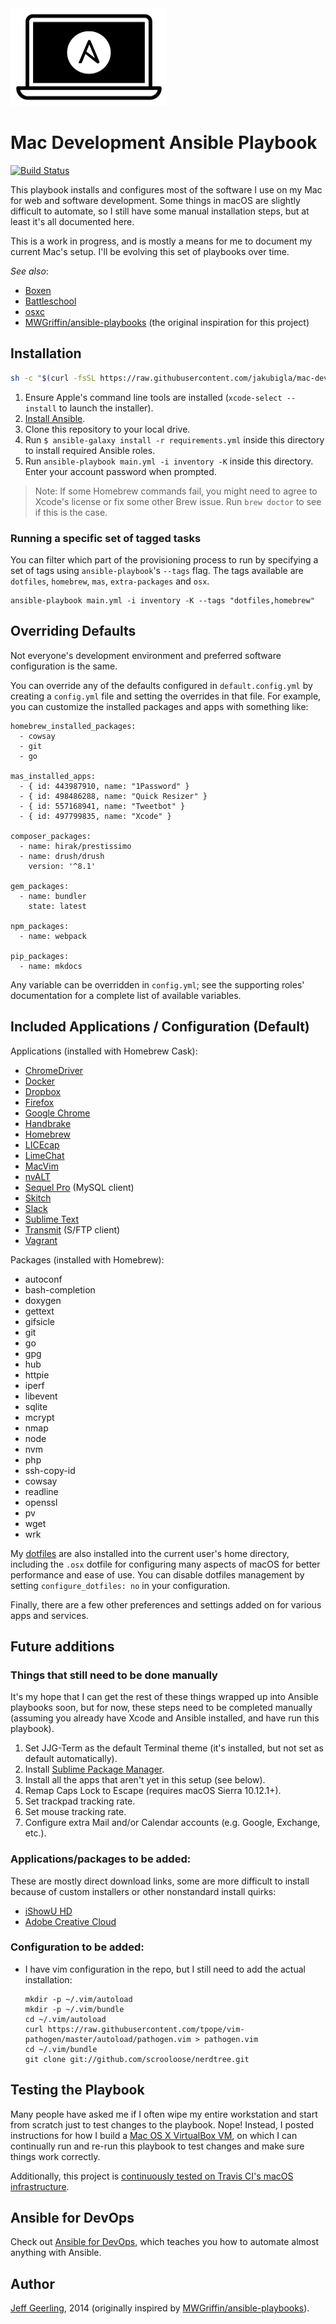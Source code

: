 <img src="https://raw.githubusercontent.com/geerlingguy/mac-dev-playbook/master/files/Mac-Dev-Playbook-Logo.png" width="250" height="156" alt="Mac Dev Playbook Logo" />

# Mac Development Ansible Playbook

[![Build Status](https://travis-ci.org/geerlingguy/mac-dev-playbook.svg?branch=master)](https://travis-ci.org/geerlingguy/mac-dev-playbook)

This playbook installs and configures most of the software I use on my Mac for web and software development. Some things in macOS are slightly difficult to automate, so I still have some manual installation steps, but at least it's all documented here.

This is a work in progress, and is mostly a means for me to document my current Mac's setup. I'll be evolving this set of playbooks over time.

*See also*:

  - [Boxen](https://github.com/boxen)
  - [Battleschool](http://spencer.gibb.us/blog/2014/02/03/introducing-battleschool)
  - [osxc](https://github.com/osxc)
  - [MWGriffin/ansible-playbooks](https://github.com/MWGriffin/ansible-playbooks) (the original inspiration for this project)

## Installation

```bash
sh -c "$(curl -fsSL https://raw.githubusercontent.com/jakubigla/mac-dev-playbook/zuhlke-laptop/tools/install.sh)"
```

  1. Ensure Apple's command line tools are installed (`xcode-select --install` to launch the installer).
  2. [Install Ansible](http://docs.ansible.com/intro_installation.html).
  3. Clone this repository to your local drive.
  4. Run `$ ansible-galaxy install -r requirements.yml` inside this directory to install required Ansible roles.
  5. Run `ansible-playbook main.yml -i inventory -K` inside this directory. Enter your account password when prompted.

> Note: If some Homebrew commands fail, you might need to agree to Xcode's license or fix some other Brew issue. Run `brew doctor` to see if this is the case.

### Running a specific set of tagged tasks

You can filter which part of the provisioning process to run by specifying a set of tags using `ansible-playbook`'s `--tags` flag. The tags available are `dotfiles`, `homebrew`, `mas`, `extra-packages` and `osx`.

    ansible-playbook main.yml -i inventory -K --tags "dotfiles,homebrew"

## Overriding Defaults

Not everyone's development environment and preferred software configuration is the same.

You can override any of the defaults configured in `default.config.yml` by creating a `config.yml` file and setting the overrides in that file. For example, you can customize the installed packages and apps with something like:

    homebrew_installed_packages:
      - cowsay
      - git
      - go
    
    mas_installed_apps:
      - { id: 443987910, name: "1Password" }
      - { id: 498486288, name: "Quick Resizer" }
      - { id: 557168941, name: "Tweetbot" }
      - { id: 497799835, name: "Xcode" }
    
    composer_packages:
      - name: hirak/prestissimo
      - name: drush/drush
        version: '^8.1'
    
    gem_packages:
      - name: bundler
        state: latest
    
    npm_packages:
      - name: webpack
    
    pip_packages:
      - name: mkdocs

Any variable can be overridden in `config.yml`; see the supporting roles' documentation for a complete list of available variables.

## Included Applications / Configuration (Default)

Applications (installed with Homebrew Cask):

  - [ChromeDriver](https://sites.google.com/a/chromium.org/chromedriver/)
  - [Docker](https://www.docker.com/)
  - [Dropbox](https://www.dropbox.com/)
  - [Firefox](https://www.mozilla.org/en-US/firefox/new/)
  - [Google Chrome](https://www.google.com/chrome/)
  - [Handbrake](https://handbrake.fr/)
  - [Homebrew](http://brew.sh/)
  - [LICEcap](http://www.cockos.com/licecap/)
  - [LimeChat](http://limechat.net/mac/)
  - [MacVim](http://macvim-dev.github.io/macvim/)
  - [nvALT](http://brettterpstra.com/projects/nvalt/)
  - [Sequel Pro](https://www.sequelpro.com/) (MySQL client)
  - [Skitch](https://evernote.com/skitch/)
  - [Slack](https://slack.com/)
  - [Sublime Text](https://www.sublimetext.com/)
  - [Transmit](https://panic.com/transmit/) (S/FTP client)
  - [Vagrant](https://www.vagrantup.com/)

Packages (installed with Homebrew):

  - autoconf
  - bash-completion
  - doxygen
  - gettext
  - gifsicle
  - git
  - go
  - gpg
  - hub
  - httpie
  - iperf
  - libevent
  - sqlite
  - mcrypt
  - nmap
  - node
  - nvm
  - php
  - ssh-copy-id
  - cowsay
  - readline
  - openssl
  - pv
  - wget
  - wrk

My [dotfiles](https://github.com/geerlingguy/dotfiles) are also installed into the current user's home directory, including the `.osx` dotfile for configuring many aspects of macOS for better performance and ease of use. You can disable dotfiles management by setting `configure_dotfiles: no` in your configuration.

Finally, there are a few other preferences and settings added on for various apps and services.

## Future additions

### Things that still need to be done manually

It's my hope that I can get the rest of these things wrapped up into Ansible playbooks soon, but for now, these steps need to be completed manually (assuming you already have Xcode and Ansible installed, and have run this playbook).

  1. Set JJG-Term as the default Terminal theme (it's installed, but not set as default automatically).
  2. Install [Sublime Package Manager](http://sublime.wbond.net/installation).
  3. Install all the apps that aren't yet in this setup (see below).
  4. Remap Caps Lock to Escape (requires macOS Sierra 10.12.1+).
  5. Set trackpad tracking rate.
  6. Set mouse tracking rate.
  7. Configure extra Mail and/or Calendar accounts (e.g. Google, Exchange, etc.).

### Applications/packages to be added:

These are mostly direct download links, some are more difficult to install because of custom installers or other nonstandard install quirks:

  - [iShowU HD](http://www.shinywhitebox.com/downloads/iShowU_HD_2.3.20.dmg)
  - [Adobe Creative Cloud](http://www.adobe.com/creativecloud.html)

### Configuration to be added:

  - I have vim configuration in the repo, but I still need to add the actual installation:
    ```
    mkdir -p ~/.vim/autoload
    mkdir -p ~/.vim/bundle
    cd ~/.vim/autoload
    curl https://raw.githubusercontent.com/tpope/vim-pathogen/master/autoload/pathogen.vim > pathogen.vim
    cd ~/.vim/bundle
    git clone git://github.com/scrooloose/nerdtree.git
    ```

## Testing the Playbook

Many people have asked me if I often wipe my entire workstation and start from scratch just to test changes to the playbook. Nope! Instead, I posted instructions for how I build a [Mac OS X VirtualBox VM](https://github.com/geerlingguy/mac-osx-virtualbox-vm), on which I can continually run and re-run this playbook to test changes and make sure things work correctly.

Additionally, this project is [continuously tested on Travis CI's macOS infrastructure](https://travis-ci.org/geerlingguy/mac-dev-playbook).

## Ansible for DevOps

Check out [Ansible for DevOps](https://www.ansiblefordevops.com/), which teaches you how to automate almost anything with Ansible.

## Author

[Jeff Geerling](https://www.jeffgeerling.com/), 2014 (originally inspired by [MWGriffin/ansible-playbooks](https://github.com/MWGriffin/ansible-playbooks)).

